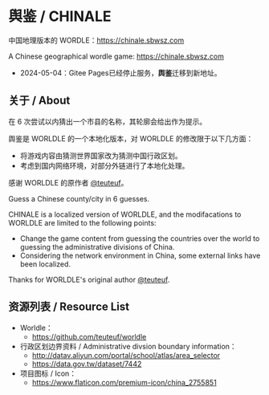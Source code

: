 # 舆鉴 / **CHINA**LE

中国地理版本的 WORDLE：https://chinale.sbwsz.com

A Chinese geographical wordle game: https://chinale.sbwsz.com

- 2024-05-04：Gitee Pages已经停止服务，**舆鉴**迁移到新地址。

## 关于 / About

在 6 次尝试以内猜出一个市县的名称，其轮廓会给出作为提示。

舆鉴是 WORLDLE 的一个本地化版本，对 WORLDLE 的修改限于以下几方面：

- 将游戏内容由猜测世界国家改为猜测中国行政区划。
- 考虑到国内网络环境，对部分外链进行了本地化处理。

感谢 WORLDLE 的原作者 [@teuteuf](https://github.com/teuteuf/worldle)。

Guess a Chinese county/city in 6 guesses.

CHINALE is a localized version of WORLDLE, and the modifacations to WORLDLE are limited to the following points:

- Change the game content from guessing the countries over the world to guessing the administrative divisions of China.
- Considering the network environment in China, some external links have been localized.

Thanks for WORLDLE's original author [@teuteuf](https://github.com/teuteuf/worldle).

## 资源列表 / Resource List

- Worldle：
  - https://github.com/teuteuf/worldle
- 行政区划边界资料 / Administrative divsion boundary information：
  - http://datav.aliyun.com/portal/school/atlas/area_selector
  - https://data.gov.tw/dataset/7442
- 项目图标 / Icon：
  - https://www.flaticon.com/premium-icon/china_2755851
